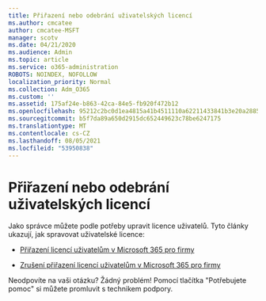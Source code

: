 ```yaml
---
title: Přiřazení nebo odebrání uživatelských licencí
ms.author: cmcatee
author: cmcatee-MSFT
manager: scotv
ms.date: 04/21/2020
ms.audience: Admin
ms.topic: article
ms.service: o365-administration
ROBOTS: NOINDEX, NOFOLLOW
localization_priority: Normal
ms.collection: Adm_O365
ms.custom: ''
ms.assetid: 175af24e-b863-42ca-84e5-fb920f472b12
ms.openlocfilehash: 95212c2bc0d1ea4815a41b4511110a62211433841b3e20a28856773a3d42884d
ms.sourcegitcommit: b5f7da89a650d2915dc652449623c78be6247175
ms.translationtype: MT
ms.contentlocale: cs-CZ
ms.lasthandoff: 08/05/2021
ms.locfileid: "53950838"
---
```

# <a name="assign-or-remove-user-licenses"></a>Přiřazení nebo odebrání uživatelských licencí

Jako správce můžete podle potřeby upravit licence uživatelů. Tyto články ukazují, jak spravovat uživatelské licence:
  
- [Přiřazení licencí uživatelům v Microsoft 365 pro firmy](https://docs.microsoft.com/azure/active-directory/fundamentals/license-users-groups?context=azure/active-directory/users-groups-roles/context/ugr-context)

- [Zrušení přiřazení licencí uživatelům v Microsoft 365 pro firmy](https://docs.microsoft.com/azure/active-directory/fundamentals/license-users-groups?context=azure/active-directory/users-groups-roles/context/ugr-context#remove-a-license)

Neodpovíte na vaši otázku? Žádný problém! Pomocí tlačítka "Potřebujete pomoc" si můžete promluvit s technikem podpory.